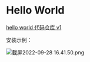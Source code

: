 # Hello World

[hello world 代码仓库 v1](https://github.com/liyunfei22/chrome-extensions-tutorial/tree/v1)

安装示例：

![截屏2022-09-28 16.41.50.png](https://p1-juejin.byteimg.com/tos-cn-i-k3u1fbpfcp/459207e3a1e04b1e8ae6327c5ca3c53a~tplv-k3u1fbpfcp-watermark.image?)